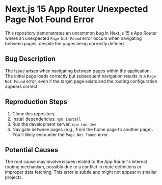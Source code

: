 # Next.js 15 App Router Unexpected Page Not Found Error

This repository demonstrates an uncommon bug in Next.js 15's App Router where an unexpected `Page Not Found` error occurs when navigating between pages, despite the pages being correctly defined.

## Bug Description

The issue arises when navigating between pages within the application.  The initial page loads correctly but subsequent navigation results in a `Page Not Found` error, even if the target page exists and the routing configuration appears correct.

## Reproduction Steps

1. Clone this repository.
2. Install dependencies: `npm install`
3. Run the development server: `npm run dev`
4. Navigate between pages (e.g., from the home page to another page). You'll likely encounter the `Page Not Found` error.

## Potential Causes

The root cause may involve issues related to the App Router's internal routing mechanism, possibly due to a conflict in route definitions or improper data fetching,  This error is subtle and might not appear in smaller projects.